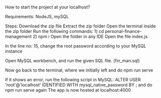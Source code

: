 How to start the project at your localhost?

Requirements: NodeJS, mySQL

Steps:
Download the zip file
Extract the zip folder 
Open the terminal inside the zip folder
Run the following commands:
       1) cd personal-finance-management
       2) npm i
Open the folder in any IDE
Open the file index.js

In the line no: 15, change the root password according to your MySQL instance

Open MySQL workbench, and run the given SQL file. (fin_man.sql)

Now go back to the terminal, where we initially left and do npm run serve

If it shows an error, run the following script in MySQL:
 ALTER USER 'root'@'localhost' IDENTIFIED WITH mysql_native_password BY <your password> ; and do npm run serve again
 The app is now hosted at localhost:4000
